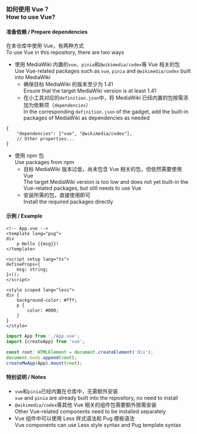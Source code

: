 ### 如何使用 Vue？<br>How to use Vue?

#### 准备依赖 / Prepare dependencies

在本仓库中使用 Vue，有两种方式<br>To use Vue in this repository, there are two ways

-   使用 MediaWiki 内置的`vue`、`pinia`和`@wikimedia/codex`等 Vue 相关的包<br>Use Vue-related packages such as `vue`, `pinia` and `@wikimedia/codex` built into MediaWiki
    -   确保目标 MediaWiki 的版本至少为 1.41<br>Ensure that the target MediaWiki version is at least 1.41
    -   在小工具对应的`definition.json`中，将 MediaWiki 已经内置的包按需添加为依赖项（`dependencies`）<br>In the corresponding `definition.json` of the gadget, add the built-in packages of MediaWiki as dependencies as needed

```jsonc
{
	"dependencies": ["vue", "@wikimedia/codex"],
	// Other properties...
}
```

-   使用 npm 包<br>Use packages from npm
    -   目标 MediaWiki 版本过低，尚未包含 Vue 相关的包，但依然需要使用 Vue<br>The target MediaWiki version is too low and does not yet built-in the Vue-related packages, but still needs to use Vue
    -   安装所需的包，直接使用即可<br>Install the required packages directly

#### 示例 / Example

```vue
<!-- App.vue -->
<template lang="pug">
div
	p Hello {{msg}}!
</template>

<script setup lang="ts">
defineProps<{
	msg: string;
}>();
</script>

<style scoped lang="less">
div {
	background-color: #fff;
	p {
		color: #000;
	}
}
</style>
```

```ts
import App from './App.vue';
import {createApp} from 'vue';

const root: HTMLElement = document.createElement('div');
document.body.append(root);
createMwApp(App).mount(root);
```

#### 特别说明 / Notes

-   `vue`和`pinia`已经内置在仓库中，无需额外安装<br>`vue` and `pinia` are already built into the repository, no need to install
-   `@wikimedia/codex`等其他 Vue 相关的组件包需要额外按需安装<br>Other Vue-related components need to be installed separately
-   Vue 组件中可以使用 Less 样式语法和 Pug 模板语法<br>Vue components can use Less style syntax and Pug template syntax
